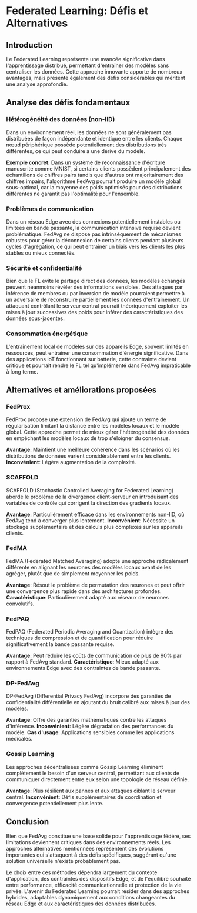 # Federated Learning: Défis et Alternatives

## Introduction

Le Federated Learning représente une avancée significative dans l'apprentissage distribué, permettant d'entraîner des modèles sans centraliser les données. Cette approche innovante apporte de nombreux avantages, mais présente également des défis considérables qui méritent une analyse approfondie.

## Analyse des défis fondamentaux

### Hétérogénéité des données (non-IID)

Dans un environnement réel, les données ne sont généralement pas distribuées de façon indépendante et identique entre les clients. Chaque nœud périphérique possède potentiellement des distributions très différentes, ce qui peut conduire à une dérive du modèle.

**Exemple concret**: Dans un système de reconnaissance d'écriture manuscrite comme MNIST, si certains clients possèdent principalement des échantillons de chiffres pairs tandis que d'autres ont majoritairement des chiffres impairs, l'algorithme FedAvg pourrait produire un modèle global sous-optimal, car la moyenne des poids optimisés pour des distributions différentes ne garantit pas l'optimalité pour l'ensemble.

### Problèmes de communication

Dans un réseau Edge avec des connexions potentiellement instables ou limitées en bande passante, la communication intensive requise devient problématique. FedAvg ne dispose pas intrinsèquement de mécanismes robustes pour gérer la déconnexion de certains clients pendant plusieurs cycles d'agrégation, ce qui peut entraîner un biais vers les clients les plus stables ou mieux connectés.

### Sécurité et confidentialité

Bien que le FL évite le partage direct des données, les modèles échangés peuvent néanmoins révéler des informations sensibles. Des attaques par inférence de membres ou par inversion de modèle pourraient permettre à un adversaire de reconstruire partiellement les données d'entraînement. Un attaquant contrôlant le serveur central pourrait théoriquement exploiter les mises à jour successives des poids pour inférer des caractéristiques des données sous-jacentes.

### Consommation énergétique

L'entraînement local de modèles sur des appareils Edge, souvent limités en ressources, peut entraîner une consommation d'énergie significative. Dans des applications IoT fonctionnant sur batterie, cette contrainte devient critique et pourrait rendre le FL tel qu'implémenté dans FedAvg impraticable à long terme.

## Alternatives et améliorations proposées

### FedProx

FedProx propose une extension de FedAvg qui ajoute un terme de régularisation limitant la distance entre les modèles locaux et le modèle global. Cette approche permet de mieux gérer l'hétérogénéité des données en empêchant les modèles locaux de trop s'éloigner du consensus. 

**Avantage**: Maintient une meilleure cohérence dans les scénarios où les distributions de données varient considérablement entre les clients.
**Inconvénient**: Légère augmentation de la complexité.

### SCAFFOLD

SCAFFOLD (Stochastic Controlled Averaging for Federated Learning) aborde le problème de la divergence client-serveur en introduisant des variables de contrôle qui corrigent la direction des gradients locaux. 

**Avantage**: Particulièrement efficace dans les environnements non-IID, où FedAvg tend à converger plus lentement.
**Inconvénient**: Nécessite un stockage supplémentaire et des calculs plus complexes sur les appareils clients.

### FedMA

FedMA (Federated Matched Averaging) adopte une approche radicalement différente en alignant les neurones des modèles locaux avant de les agréger, plutôt que de simplement moyenner les poids.

**Avantage**: Résout le problème de permutation des neurones et peut offrir une convergence plus rapide dans des architectures profondes.
**Caractéristique**: Particulièrement adapté aux réseaux de neurones convolutifs.

### FedPAQ

FedPAQ (Federated Periodic Averaging and Quantization) intègre des techniques de compression et de quantification pour réduire significativement la bande passante requise.

**Avantage**: Peut réduire les coûts de communication de plus de 90% par rapport à FedAvg standard.
**Caractéristique**: Mieux adapté aux environnements Edge avec des contraintes de bande passante.

### DP-FedAvg

DP-FedAvg (Differential Privacy FedAvg) incorpore des garanties de confidentialité différentielle en ajoutant du bruit calibré aux mises à jour des modèles.

**Avantage**: Offre des garanties mathématiques contre les attaques d'inférence.
**Inconvénient**: Légère dégradation des performances du modèle.
**Cas d'usage**: Applications sensibles comme les applications médicales.

### Gossip Learning

Les approches décentralisées comme Gossip Learning éliminent complètement le besoin d'un serveur central, permettant aux clients de communiquer directement entre eux selon une topologie de réseau définie.

**Avantage**: Plus résilient aux pannes et aux attaques ciblant le serveur central.
**Inconvénient**: Défis supplémentaires de coordination et convergence potentiellement plus lente.

## Conclusion

Bien que FedAvg constitue une base solide pour l'apprentissage fédéré, ses limitations deviennent critiques dans des environnements réels. Les approches alternatives mentionnées représentent des évolutions importantes qui s'attaquent à des défis spécifiques, suggérant qu'une solution universelle n'existe probablement pas.

Le choix entre ces méthodes dépendra largement du contexte d'application, des contraintes des dispositifs Edge, et de l'équilibre souhaité entre performance, efficacité communicationnelle et protection de la vie privée. L'avenir du Federated Learning pourrait résider dans des approches hybrides, adaptables dynamiquement aux conditions changeantes du réseau Edge et aux caractéristiques des données distribuées.
